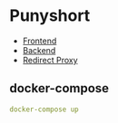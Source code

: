 # Punyshort

- [Frontend](https://github.com/interaapps/punyshort-frontend)
- [Backend](https://github.com/interaapps/punyshort-frontend)
- [Redirect Proxy](https://github.com/interaapps/punyshort-frontend)

## docker-compose
```yaml
docker-compose up
```